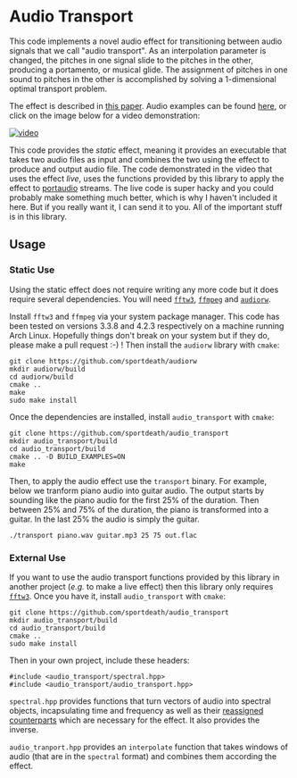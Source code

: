 # Audio Transport

This code implements a novel audio effect for transitioning between audio signals that we call "audio transport". As an interpolation parameter is changed, the pitches in one signal slide to the pitches in the other, producing a portamento, or musical glide. The assignment of pitches in one sound to pitches in the other is accomplished by solving a 1-dimensional optimal transport problem.

The effect is described in [this paper](https://arxiv.org/abs/1906.06763). Audio examples can be found [here](https://soundcloud.com/audio_transport), or click on the image below for a video demonstration:

[![video](https://live.staticflickr.com/65535/49050087898_a81680c7cb_o_d.png)](https://www.youtube.com/watch?v=LXqZMKXSPJo)

This code provides the *static* effect, meaning it provides an executable that takes two audio files as input and combines the two using the effect to produce and output audio file. The code demonstrated in the video that uses the effect *live*, uses the functions provided by this library to apply the effect to [portaudio](http://www.portaudio.com/) streams. The live code is super hacky and you could probably make something much better, which is why I haven't included it here. But if you really want it, I can send it to you. All of the important stuff is in this library.

## Usage

### Static Use

Using the static effect does not require writing any more code but it does require several dependencies. You will need [```fftw3```](http://fftw.org/), [```ffmpeg```](https://ffmpeg.org/) and [```audiorw```](https://github.com/sportdeath/audiorw).

Install ```fftw3``` and ```ffmpeg``` via your system package manager. This code has been tested on versions 3.3.8 and 4.2.3 respectively on a machine running Arch Linux. Hopefully things don't break on your system but if they do, please make a pull request :-) ! Then install the ```audiorw``` library with ```cmake```:

    git clone https://github.com/sportdeath/audiorw
    mkdir audiorw/build
    cd audiorw/build
    cmake ..
    make
    sudo make install

Once the dependencies are installed, install ```audio_transport``` with ```cmake```:

    git clone https://github.com/sportdeath/audio_transport
    mkdir audio_transport/build
    cd audio_transport/build
    cmake .. -D BUILD_EXAMPLES=ON
    make

Then, to apply the audio effect use the ```transport``` binary. For example, below we tranform piano audio into guitar audio. The output starts by sounding like the piano audio for the first 25% of the duration. Then between 25% and 75% of the duration, the piano is transformed into a guitar. In the last 25% the audio is simply the guitar.

    ./transport piano.wav guitar.mp3 25 75 out.flac

### External Use

If you want to use the audio transport functions provided by this library in another project (*e.g.* to make a live effect) then this library only requires [```fftw3```](http://fftw.org/). Once you have it, install ```audio_transport``` with ```cmake```:

    git clone https://github.com/sportdeath/audio_transport
    mkdir audio_transport/build
    cd audio_transport/build
    cmake ..
    sudo make install

Then in your own project, include these headers:

    #include <audio_transport/spectral.hpp>
    #include <audio_transport/audio_transport.hpp>

```spectral.hpp``` provides functions that turn vectors of audio into spectral objects, incapsulating time and frequency as well as their [reassigned counterparts](https://en.wikipedia.org/wiki/Reassignment_method) which are necessary for the effect. It also provides the inverse.

```audio_tranport.hpp``` provides an ```interpolate``` function that takes windows of audio (that are in the ```spectral``` format) and combines them according the effect.
